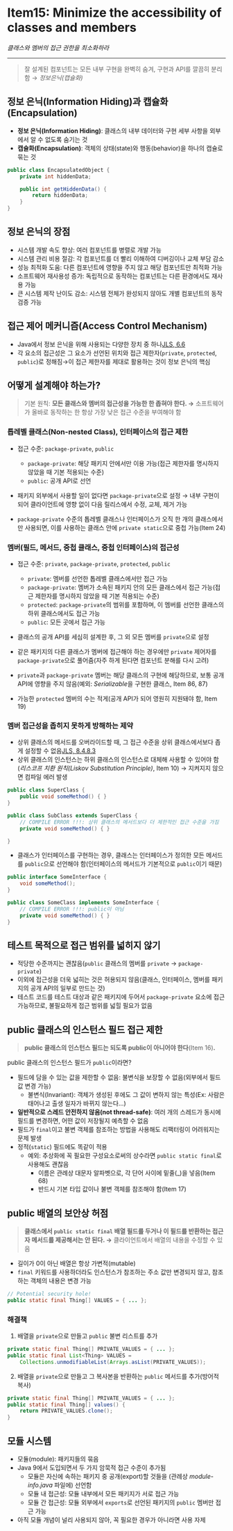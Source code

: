 # Item15: Minimize the accessibility of classes and members

*클래스와 멤버의 접근 권한을 최소화하라*

---

> 잘 설계된 컴포넌트는 모든 내부 구현을 완벽히 숨겨, 구현과 API를 깔끔히 분리함 → *정보은닉(캡슐화)*
> 

## 정보 은닉(Information Hiding)과 캡슐화(Encapsulation)

- **정보 은닉(Information Hiding)**: 클래스의 내부 데이터와 구현 세부 사항을 외부에서 알 수 없도록 숨기는 것
- **캡슐화(Encapsulation)**: 객체의 상태(state)와 행동(behavior)을 하나의 캡슐로 묶는 것

```java
public class EncapsulatedObject {
    private int hiddenData;

    public int getHiddenData() {
        return hiddenData;
    }
}
```

## 정보 은닉의 장점

- 시스템 개발 속도 향상: 여러 컴포넌트를 병렬로 개발 가능
- 시스템 관리 비용 절감: 각 컴포넌트를 더 빨리 이해하여 디버깅이나 교체 부담 감소
- 성능 최적화 도움: 다른 컴포넌트에 영향을 주지 않고 해당 컴포넌트만 최적화 가능
- 소프트웨어 재사용성 증가: 독립적으로 동작하는 컴포넌트는 다른 환경에서도 재사용 가능
- 큰 시스템 제작 난이도 감소: 시스템 전체가 완성되지 않아도 개별 컴포넌트의 동작 검증 가능

## 접근 제어 메커니즘(Access Control Mechanism)

- Java에서 정보 은닉을 위해 사용되는 다양한 장치 중 하나[JLS, 6.6](https://docs.oracle.com/javase/specs/jls/se7/html/jls-6.html#jls-6.6)
- 각 요소의 접근성은 그 요소가 선언된 위치와 접근 제한자(`private`, `protected`, `public`)로 정해짐→이 접근 제한자를 제대로 활용하는 것이 정보 은닉의 핵심

## 어떻게 설계해야 하는가?

> 기본 원칙: **모든 클래스와 멤버의 접근성을 가능한 한 좁혀야 한다.
→** 소프트웨어가 올바로 동작하는 한 항상 가장 낮은 접근 수준을 부여해야 함
> 

### 톱레벨 클래스(Non-nested Class), 인터페이스의 접근 제한

- 접근 수준: `package-private`, `public`
    - `package-private`: 해당 패키지 안에서만 이용 가능(접근 제한자를 명시하지 않았을 때 기본 적용되는 수준)
    - `public`: 공개 API로 선언
    
- 패키지 외부에서 사용할 일이 없다면 `package-private`으로 설정 → 내부 구현이 되어 클라이언트에 영향 없이 다음 릴리스에서 수정, 교체, 제거 가능
- `package-private` 수준의 톱레벨 클래스나 인터페이스가 오직 한 개의 클래스에서만 사용되면, 이를 사용하는 클래스 안에 `private static`으로 중첩 가능(Item 24)

### 멤버(필드, 메서드, 중첩 클래스, 중첩 인터페이스)의 접근성

- 접근 수준: `private`, `package-private`, `protected`, `public`
    - `private`: 멤버를 선언한 톱레벨 클래스에서만 접근 가능
    - `package-private`: 멤버가 소속된 패키지 안의 모든 클래스에서 접근 가능(접근 제한자를 명시하지 않았을 때 기본 적용되는 수준)
    - `protected`: `package-private`의 범위를 포함하며, 이 멤버를 선언한 클래스의 하위 클래스에서도 접근 가능
    - `public`: 모든 곳에서 접근 가능

- 클래스의 공개 API를 세심히 설계한 후, 그 외 모든 멤버를 `private`으로 설정
- 같은 패키지의 다른 클래스가 멤버에 접근해야 하는 경우에만 `private` 제어자를 `package-private`으로 풀어줌(자주 하게 된다면 컴포넌트 분해를 다시 고려)
- `private`과 `package-private` 멤버는 해당 클래스의 구현에 해당하므로, 보통 공개 API에 영향을 주지 않음(예외: *Serializable*을 구현한 클래스, Item 86, 87)
- 가능한 `protected` 멤버의 수는 적게(공개 API가 되어 영원히 지원돼야 함, Item 19)

### 멤버 접근성을 좁히지 못하게 방해하는 제약

- 상위 클래스의 메서드를 오버라이드할 때, 그 접근 수준을 상위 클래스에서보다 좁게 설정할 수 없음[JLS, 8.4.8.3](https://docs.oracle.com/javase/specs/jls/se8/html/jls-8.html#jls-8.4.8.3)
- 상위 클래스의 인스턴스는 하위 클래스의 인스턴스로 대체해 사용할 수 있어야 함(*리스코프 치환 원칙(Liskov Substitution Principle)*, Item 10) → 지켜지지 않으면 컴파일 에러 발생

```java
public class SuperClass {
    public void someMethod() { }
}

public class SubClass extends SuperClass {
    // COMPILE ERROR !!!: 상위 클래스의 메서드보다 더 제한적인 접근 수준을 가짐
    private void someMethod() { }

}
```

- 클래스가 인터페이스를 구현하는 경우, 클래스는 인터페이스가 정의한 모든 메서드를 `public`으로 선언해야 함(인터페이스의 메서드가 기본적으로 `public`이기 때문)

```java
public interface SomeInterface {
    void someMethod();
}

public class SomeClass implements SomeInterface {
    // COMPILE ERROR !!!: public이 아님
    private void someMethod() { }
}
```

## 테스트 목적으로 접근 범위를 넓히지 않기

- 적당한 수준까지는 괜찮음(`public` 클래스의 멤버를 `private` → `package-private`)
- 이외에 접근성을 더욱 넓히는 것은 허용되지 않음(클래스, 인터페이스, 멤버를 패키지의 공개 API의 일부로 만드는 것)
- 테스트 코드를 테스트 대상과 같은 패키지에 두어서 `package-private` 요소에 접근 가능하므로, 불필요하게 접근 범위를 넓힐 필요가 없음

## public 클래스의 인스턴스 필드 접근 제한

> **public 클래스의 인스턴스 필드는 되도록 public이 아니어야 한다**(Item 16)**.**
> 

public 클래스의 인스턴스 필드가 `public`이라면?

- 필드에 담을 수 있는 값을 제한할 수 없음: 불변식을 보장할 수 없음(외부에서 필드 값 변경 가능)
    - 불변식(Invariant): 객체가 생성된 후에도 그 값이 변하지 않는 특성(Ex: 사람은 태어나고 출생 일자가 바뀌지 않는다…)
- **일반적으로 스레드 안전하지 않음(not thread-safe)**: 여러 개의 스레드가 동시에 필드를 변경하면, 어떤 값이 저장될지 예측할 수 없음
- 필드가 `final`이고 불변 객체를 참조하는 방법을 사용해도 리팩터링이 어려워지는 문제 발생
- 정적(`static`) 필드에도 똑같이 적용
    - 예외: 추상화에 꼭 필요한 구성요소로써의 상수라면 `public static final`로 사용해도 괜찮음
        - 이름은 관례상 대문자 알파벳으로, 각 단어 사이에 밑줄(_)을 넣음(Item 68)
        - 반드시 기본 타입 값이나 불변 객체를 참조해야 함(Item 17)

## public 배열의 보안상 허점

> **클래스에서 `public static final` 배열 필드를 두거나 이 필드를 반환하는 접근자 메서드를 제공해서는 안 된다. →** 클라이언트에서 배열의 내용을 수정할 수 있음
> 
- 길이가 0이 아닌 배열은 항상 가변적(mutable)
- `final` 키워드를 사용하더라도 인스턴스가 참조하는 주소 값만 변경되지 않고, 참조하는 객체의 내용은 변경 가능

```java
// Potential security hole!
public static final Thing[] VALUES = { ... };
```

### 해결책

1. 배열을 `private`으로 만들고 `public` 불변 리스트를 추가

```java
private static final Thing[] PRIVATE_VALUES = { ... };
public static final List<Thing> VALUES =
	Collections.unmodifiableList(Arrays.asList(PRIVATE_VALUES));
```

2. 배열을 `private`으로 만들고 그 복사본을 반환하는 `public` 메서드를 추가(방어적 복사)

```java
private static final Thing[] PRIVATE_VALUES = { ... };
public static final Thing[] values() {
	return PRIVATE_VALUES.clone();
}
```

## 모듈 시스템

- 모듈(module): 패키지들의 묶음
- Java 9에서 도입되면서 두 가지 암묵적 접근 수준이 추가됨
    - 모듈은 자신에 속하는 패키지 중 공개(export)할 것들을 (관례상 *module-info.java* 파일에) 선언함
    - 모듈 내 접근성: 모듈 내부에서 모든 패키지가 서로 접근 가능
    - 모듈 간 접근성: 모듈 외부에서 `exports`로 선언된 패키지의 `public` 멤버만 접근 가능
- 아직 모듈 개념이 널리 사용되지 않아, 꼭 필요한 경우가 아니라면 사용 자제
